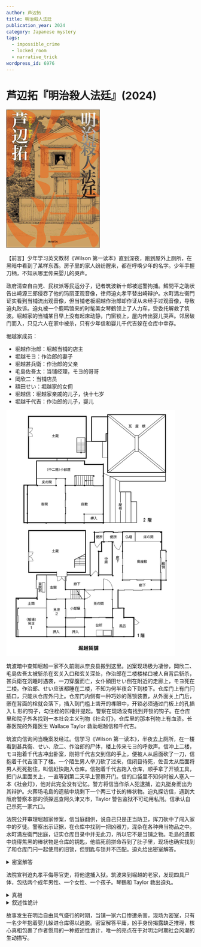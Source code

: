 ```yaml
---
author: 芦辺拓
title: 明治殺人法廷
publication_year: 2024
category: Japanese mystery
tags:
  - impossible_crime
  - locked_room
  - narrative_trick
wordpress_id: 6976
---
```


# 芦辺拓『明治殺人法廷』(2024)

<img src=images/2024b_cover.jpg width=250/>

【前言】少年学习英文教材《Wilson 第一读本》直到深夜，跑到屋外上厕所，在黑暗中看到了某样东西。房子里的家人纷纷醒来，都在呼唤少年的名字。少年手握刀柄，不知从哪里传来婴儿的哭声。

政府清查自由党、民权派等民运分子，记者筑波新十郎被巡警拘捕。鱈間平之助状告出崎源三郎侵吞了他的玛丽亚观音像，律师迫丸孝平替出崎辩护。水町満左衛門证实看到当铺流出观音像，但当铺老板堀越作治郎却作证从未经手过观音像，导致迫丸败诉。迫丸被一个鹿鸣馆来的时髦美女琴鶴领上了人力车，受委托解救了筑波。堀越家的当铺某日早上没有起床动静，门窗锁上，屋内传出婴儿哭声。邻居破门而入，只见六人在家中被杀，只有少年信和婴儿千代吉躲在仓库中幸存。

堀越家成员：
* 堀越作治郎：堀越当铺的店主
* 堀越モヨ：作治郎的妻子
* 堀越甚兵衛：作治郎的父亲
* 毛島佐吾太：当铺经理，モヨ的哥哥
* 岡欣二：当铺店员
* 額田せい：堀越家的女佣
* 堀越信：堀越家亲戚的儿子，快十七岁
* 堀越千代吉：作治郎的儿子，婴儿

<img src=images/2024b_floor_plan.jpg width=450/>

筑波暗中查知堀越一家不久前刚从奈良县搬到这里。凶案现场极为凄惨，岡欣二、毛島佐吾太被斩杀在玄关入口和玄关深处，作治郎在二楼楼梯口被人自背后斩杀，甚兵衛在沉睡时遇袭，一刀穿腹而亡，女仆額田せい倒在附近的走廊上，モヨ死在二楼。作治郎、せい应该都睡在二楼，不知为何半夜会下到楼下。仓库门上有门闩插口，只能从仓库外闩上。仓库门内侧有一种巧妙的落锁装置，从外面关上门后，嵌在背面的栓就会落下，插入到门槛上凿开的榫眼中，开锁必须通过门板上的孔插入 L 形的钩子，勾住栓的凹槽并提起。警察在现场没有找到开锁的钩子。在仓库里和院子外各找到一本社会主义刊物《社会灯》，仓库里的那本刊物上有血渍。长春医院的外籍医生 Wallace Taylor 救助堀越信和千代吉。

筑波向信询问当晚案发经过。信学习《Wilson 第一读本》，半夜去上厕所，在一楼看到甚兵衛、せい、欣二、作治郎的尸体，楼上传来モヨ的呼救声。信冲上二楼，モヨ抱着千代吉冲出卧室，刚把千代吉交到信的手上，便被人从后面砍了一刀，信抱着千代吉滚下了楼。一个陌生男人举刀砍了过来，信闭目待死，佐吾太从后面将男人死死抱住，叫信赶快跑入仓库。信抱着千代吉跑入仓库，顺手拿了开锁工具，把门从里面关上，一直等到第二天早上警察开门。信的口袋里不知何时被人塞入一本《社会灯》，他对此完全没有记忆。警方将信当作杀人犯逮捕，迫丸挺身而出为其辩护。火葬场毛島的遗骸中烧剩下一个两三寸长的棒状物。迫丸探访信，遇到大阪府警察本部的侦探巡查阿久津又市，Taylor 警告监狱不可动用私刑。信承认自己杀死一家六口。

法院公开审理堀越家惨案，信当庭翻供，说自己只是正当防卫，挥刀砍中了闯入家中的歹徒。警察出示证据，在仓库中找到一把凶器刀，混杂在各种典当物品之中。水町満左衛門出庭，证实仓库目录中并无此刀，所以它不是当铺之物。毛島的遗骸中烧得焦黑的棒状物是仓库的钥匙，他临死前拼命吞到了肚子里，现场也确实找到了和仓库门闩一起使用的旧锁，但钥匙与锁并不匹配。迫丸给出密室解答。

<details><summary>密室解答</summary>
毛島让信与千代吉进入仓库，锁上仓库的锁，吞下钥匙，等入侵者离开后爬起来锁好屋门，力竭身亡。现场留下的锁是后来警察留下的假锁。
</details>

法院宣判迫丸孝平侮辱官吏，将他逮捕入狱。筑波来到堀越的老家，发现四具尸体，包括两个成年男性、一个女性、一个孩子。琴鶴和 Taylor 救出迫丸。

<details><summary>真相</summary>
堀越一家早已死亡，当铺中的堀越一家为假冒，他们的真实身份是避难中的民运分子。自称毛島佐吾太和堀越モヨ的男女生下了千代吉。毛島小时候的一天，父亲从藩厅遣返，变得精神异常，疯狂地砍杀家人，毛島自卫中杀死父亲，救下尚为婴儿的侄女，被当作杀人犯逮捕入狱。毛島后来奋力脱狱逃亡。

堀越信其实是少女，毛島给她买了自己曾经学习的《Wilson 第一读本》。大阪掀起自由民主浪潮，政府当局出于政治需要制造灭门惨案，意图编造情节，说旧自由党的一个团伙潜伏在贫民窟，袭击一个富裕的当铺家庭，抢夺财物并进行大屠杀，留在现场的《社会灯》刊物是故意栽赃。由于仓库大门上锁，毛島吞下了钥匙，大屠杀未能得逞，假扮抢劫亦无法实现。犯人于是打算将罪名推给信，为了解释密室状况，在搜查时安放了一把凶器刀，但血液鉴定表明上面涂的是鸡血而不是人血。真凶是巡查阿久津又市。
</details>

<details><summary>叙述性诡计</summary>
开头读《Wilson 第一读本》的少年是年幼的毛島佐吾太，而不是故事主线发生时的堀越信。
</details>

故事发生在明治自由风气盛行的时期，当铺一家六口惨遭杀害，现场为密室，只有一名少年抱着婴儿躲进仓库得以逃脱。密室解答平庸，凶手身份揭露缺乏推理，核心真相包裹了作者惯用的一种叙述性诡计，唯一的亮点在于对明治时期社会风潮的生动描写。